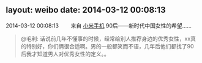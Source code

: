 layout: weibo
date: 2014-03-12 00:08:13
---
2014-03-12 00:08:13  &nbsp;&nbsp;&nbsp;&nbsp;&nbsp;&nbsp; 来自 <a href="http://app.weibo.com/t/feed/22zMnn" rel="nofollow">小米手机</a>
90后——新时代中国女性的希望……
>  @毛利: 话说前几年不懂事的时候，经常给别人推荐身边的优秀女性，xx真的特别好，你们俩很合适啊。男的一般都笑而不语，几年后他们都找了90后我才知道男人对优秀女性的定义。。 ​​​
